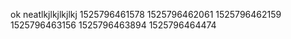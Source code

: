 ok
neatlkjlkjlkjlkj
1525796461578
1525796462061
1525796462159
1525796463156
1525796463894
1525796464474
